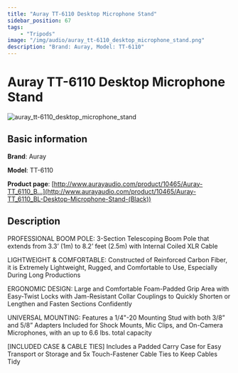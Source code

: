 ```yaml
---
title: "Auray TT-6110 Desktop Microphone Stand"
sidebar_position: 67
tags:
    - "Tripods"
image: "/img/audio/auray_tt-6110_desktop_microphone_stand.png"
description: "Brand: Auray, Model: TT-6110"
---
```

# Auray TT-6110 Desktop Microphone Stand

![auray_tt-6110_desktop_microphone_stand](/img/audio/auray_tt-6110_desktop_microphone_stand.png)

## Basic information

**Brand**: Auray

**Model**: TT-6110

**Product page**: [http://www.aurayaudio.com/product/10465/Auray-TT_6110_B...](http://www.aurayaudio.com/product/10465/Auray-TT_6110_BL-Desktop-Microphone-Stand-(Black))

## Description

PROFESSIONAL BOOM POLE: 3\-Section Telescoping Boom Pole that extends from 3\.3’ \(1m\) to 8\.2’ feet \(2\.5m\) with Internal Coiled XLR Cable

LIGHTWEIGHT & COMFORTABLE: Constructed of Reinforced Carbon Fiber, it is Extremely Lightweight, Rugged, and Comfortable to Use, Especially During Long Productions

ERGONOMIC DESIGN: Large and Comfortable Foam\-Padded Grip Area with Easy\-Twist Locks with Jam\-Resistant Collar Couplings to Quickly Shorten or Lengthen and Fasten Sections Confidently

UNIVERSAL MOUNTING: Features a 1/4"\-20 Mounting Stud with both 3/8” and 5/8” Adapters Included for Shock Mounts, Mic Clips, and On\-Camera Microphones, with an up to 6\.6 lbs\. total capacity

\[INCLUDED CASE & CABLE TIES\] Includes a Padded Carry Case for Easy Transport or Storage and 5x Touch\-Fastener Cable Ties to Keep Cables Tidy

